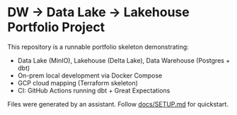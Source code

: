 # DW → Data Lake → Lakehouse Portfolio Project

This repository is a runnable portfolio skeleton demonstrating:
- Data Lake (MinIO), Lakehouse (Delta Lake), Data Warehouse (Postgres + dbt)
- On-prem local development via Docker Compose
- GCP cloud mapping (Terraform skeleton)
- CI: GitHub Actions running dbt + Great Expectations

Files were generated by an assistant. 
Follow [docs/SETUP.md](https://github.com/ketut-garjita/dw-dl-lh-delta/blob/main/docs/SETUP.md) for quickstart.
